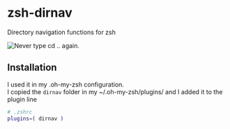 # zsh-dirnav
Directory navigation functions for zsh

![Never type `cd ..` again.](https://github.com/gparker42/zsh-dirnav/blob/master/dirnav.gif)

## Installation
I used it in my .oh-my-zsh configuration. \
I copied the `dirnav` folder in my ~/.oh-my-zsh/plugins/ and I added it to the plugin line
```bash
# .zshrc
plugins=( dirnav )
```

